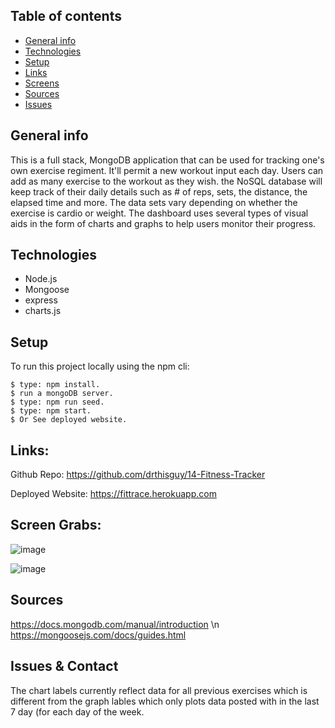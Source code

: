 ## Table of contents
* [General info](#general-info)
* [Technologies](#technologies)
* [Setup](#setup)
* [Links](#links)
* [Screens](#screen-grabs)
* [Sources](#sources)
* [Issues](#issues)

## General info
This is a full stack, MongoDB application that can be used for tracking one's own exercise regiment.  It'll permit a new workout input each day.  Users can add as many exercise to the workout as they wish.  the NoSQL database will keep track of their daily details such as # of reps, sets, the distance, the elapsed time and more. The data sets vary depending on whether the exercise is cardio or weight.  The dashboard uses several types of visual aids in the form of charts and graphs to help users 
monitor their progress.   

## Technologies
* Node.js
* Mongoose
* express
* charts.js


	
## Setup
To run this project locally using the npm cli:
```
$ type: npm install.
$ run a mongoDB server.
$ type: npm run seed.
$ type: npm start.
$ Or See deployed website.  
```



## Links:

Github Repo: https://github.com/drthisguy/14-Fitness-Tracker

Deployed Website: https://fittrace.herokuapp.com


## Screen Grabs:
![image](https://user-images.githubusercontent.com/48693333/77839847-91756880-714e-11ea-8a91-a550fc8771e3.png)


![image](https://user-images.githubusercontent.com/48693333/77839868-dac5b800-714e-11ea-83a3-9bcaed28832c.png)



## Sources
https://docs.mongodb.com/manual/introduction \n
https://mongoosejs.com/docs/guides.html

## Issues & Contact

The chart labels currently reflect data for all previous exercises which is different from the graph lables which only plots data posted with in the last 7 day (for each day of the week.
